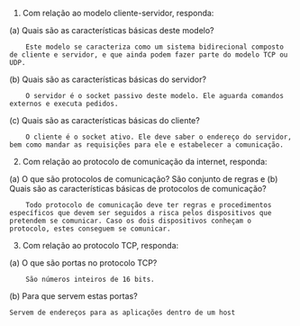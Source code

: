 1. Com relação ao modelo cliente-servidor, responda:

(a) Quais são as características básicas deste modelo?
```
	Este modelo se caracteriza como um sistema bidirecional composto de cliente e servidor, e que ainda podem fazer parte do modelo TCP ou UDP. 
```	
(b) Quais são as características básicas do servidor?
```
	O servidor é o socket passivo deste modelo. Ele aguarda comandos externos e executa pedidos.
```

(c) Quais são as características básicas do cliente?
```
	O cliente é o socket ativo. Ele deve saber o endereço do servidor, bem como mandar as requisições para ele e estabelecer a comunicação.
```
2.  Com relação ao protocolo de comunicação da internet, responda:

(a) O que são protocolos de comunicação?
	São conjunto de regras e 
(b) Quais são as características básicas de protocolos de comunicação?
```
	Todo protocolo de comunicação deve ter regras e procedimentos específicos que devem ser seguidos a risca pelos dispositivos que pretendem se comunicar. Caso os dois dispositivos conheçam o protocolo, estes conseguem se comunicar.
```
3. Com relação ao protocolo TCP, responda:

(a) O que são portas no protocolo TCP?
```
	São números inteiros de 16 bits.
```
(b) Para que servem estas portas?
```
Servem de endereços para as aplicações dentro de um host
```